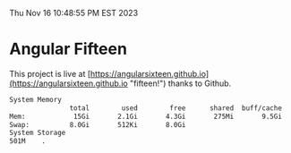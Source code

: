 Thu Nov 16 10:48:55 PM EST 2023

# Angular Fifteen


This project is live at [https://angularsixteen.github.io](https://angularsixteen.github.io "fifteen!") thanks to Github.

```bash
System Memory
               total        used        free      shared  buff/cache   available
Mem:            15Gi       2.1Gi       4.3Gi       275Mi       9.5Gi        13Gi
Swap:          8.0Gi       512Ki       8.0Gi
System Storage
501M	.
```
```bash
